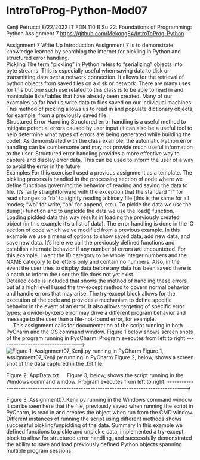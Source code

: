 # IntroToProg-Python-Mod07
Kenji Petrucci
8/22/2022
IT FDN 110 B Su 22: Foundations of Programming: Python
Assignment 7
https://github.com/Mekong84/IntroToProg-Python

Assignment 7 Write Up
Introduction
Assignment 7 is to demonstrate knowledge learned by searching the internet for pickling in Python and structured error handling.    
Pickling
The term “pickling” in Python refers to “serializing” objects into byte streams.  This is especially useful when saving data to disk or transmitting data over a network connection.  It allows for the retrieval of python objects from saved files on a disk or network.  There are many uses for this but one such use related to this class is to be able to read in and manipulate lists/tables that have already been created.  Many of our examples so far had us write data to files saved on our individual machines.  This method of pickling allows us to read in and populate dictionary objects, for example, from a previously saved file.  
Structured Error Handling
Structured error handling is a useful method to mitigate potential errors caused by user input (it can also be a useful tool to help determine what types of errors are being generated while building the code).  As demonstrated with the class example, the automatic Python error handling can be cumbersome and may not provide much useful information to the user.  Structured error handling provides a more effective way to capture and display error data.  This can be used to inform the user of a way to avoid the error in the future.  
Examples
For this exercise I used a previous assignment as a template.  The pickling process is handled in the processing section of code where we define functions governing the behavior of reading and saving the data to file.  It’s fairly straightforward with the exception that the standard “r” for read changes to “rb” to signify reading a binary file (this is the same for all modes; “wb” for write, “ab” for append, etc.).  To pickle the data we use the dump() function and to unpickle the data we use the load() function.  Loading pickled data this way results in loading the previously created object (in this example it’s a list of data).
The error handling is done in the IO section of code which we’ve modified from a previous example.  In this example we use a menu of options to show saved data, add new data, and save new data.  It’s here we call the previously defined functions and establish alternate behavior if any number of errors are encountered.  For this example, I want the ID category to be whole integer numbers and the NAME category to be letters only and contain no numbers.  Also, in the event the user tries to display data before any data has been saved there is a catch to inform the user the file does not yet exist.  
Detailed code is included that shows the method of handling these errors but at a high level I used the try-except method to govern normal behavior and handle errors that may arise.  The try-except block allows for the execution of the code and provides a mechanism to define specific behavior in the event of an error.  It also allows targeting of specific error types; a divide-by-zero error may drive a different program behavior and message to the user than a file-not-found error, for example.    
 
This assignment calls for documentation of the script running in both PyCharm and the OS command window.  Figure 1 below shows screen shots of the program running in PycCharm.  Program executes from left to right --------------------------------->
 ![Figure 1, Assignment07_Kenji.py running in PyCharm](main/pycharm.jpg)
Figure 1, Assignment07_Kenji.py running in PyCharm
Figure 2, below, shows a screen shot of the data captured in the .txt file.
 
Figure 2, AppData.txt
 
Figure 3, below, shows the script running in the Windows command window.  Program executes from left to right. ------------------------------------------------------------------------------------->
 
Figure 3, Assignment07_Kenji.py running in the Windows command window
It can be seen here that the file, previously saved when running the script in PyCharm, is read in and creates the object when run from the CMD window.  Different instances of running the script using different methods shows successful pickling/unpickling of the data.
Summary
In this example we defined functions to pickle and unpickle data, implemented a try-except block to allow for structured error handling, and successfully demonstrated the ability to save and load previously defined Python objects spanning multiple program sessions.  
